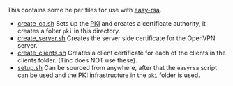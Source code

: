 This contains some helper files for use with [easy-rsa][easyrsa].

* [create_ca.sh](create_ca.sh) Sets up the [PKI][PKI] and creates a certificate
    authority, it creates a folter `pki` in this directory.
* [create_server.sh](create_server.sh) Creates the server side certificate for
    the OpenVPN server.
* [create_clients.sh](create_clients.sh) Creates a client certificate for each
    of the clients in the clients folder. (Tinc does NOT use these).
* [setup.sh](setup.sh) Can be sourced from anywhere, after that the `easyrsa` 
    script can be used and the PKI infrastructure in the `pki` folder is used.


[easyrsa]: https://github.com/OpenVPN/easy-rsa
[PKI]: https://en.wikipedia.org/wiki/Public_key_infrastructure